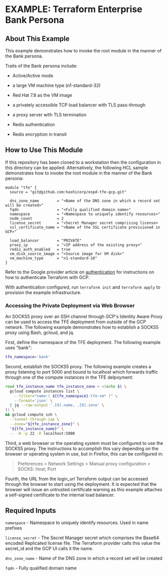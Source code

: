 # EXAMPLE: Terraform Enterprise Bank Persona

## About This Example

This example demonstrates how to invoke the root module in the manner
of the Bank persona.

Traits of the Bank persona include:

- Active/Active mode

- a large VM machine type (n1-standard-32)

- Red Hat 7.8 as the VM image

- a privately accessible TCP load balancer with TLS pass-through

- a proxy server with TLS termination

- Redis authentication

- Redis encryption in transit

## How to Use This Module

If this repository has been cloned to a workstation then the
configuration in this directory can be applied. Alternatively, the
following HCL sample demonstrates how to invoke the root module in the
manner of the Bank persona:

```hcl
module "tfe" {
  source = "git@github.com:hashicorp/espd-tfe-gcp.git"

  dns_zone_name        = "<Name of the DNS zone in which a record set will be created>"
  fqdn                 = "<Fully qualified domain name>"
  namespace            = "<Namespace to uniquely identify resources>"
  node_count           = 2
  license_secret       = "<Secret Manager secret comprising license>
  ssl_certificate_name = "<Name of the SSL certificate provisioned in GCP>"

  load_balancer        = "PRIVATE"
  proxy_ip             = "<IP address of the existing proxy>"
  redis_auth_enabled   = true
  vm_disk_source_image = "<Source image for VM disk>"
  vm_machine_type      = "n1-standard-16"
}
```

Refer to the Google provider article on
[authentication](https://registry.terraform.io/providers/hashicorp/google/latest/docs/guides/provider_reference#authentication)
for instructions on how to authenticate Terraform with GCP.

With authentication configured, run `terraform init` and
`terraform apply` to provision the example infrastructure.

### Accessing the Private Deployment via Web Browser

An SOCKS5 proxy over an SSH channel through GCP's Identity Aware Proxy
can be used to access the TFE deployment from outside of the GCP
network. The following example demonstrates how to establish a SOCKS5
proxy using Bash, gcloud, and jq.

First, define the namespace of the TFE deployment. The following
example uses "bank":

```bash
tfe_namespace='bank'
```

Second, establish the SOCKS5 proxy. The following example creates a
proxy listening to port 5000 and bound to localhost which forwards
traffic through one of the compute instances in the TFE delpoyment:

```bash
read tfe_instance_name tfe_instance_zone < <(echo $( \
  gcloud compute instances list \
    --filter="name:( ${tfe_namespace}-tfe-vm* )" \
    --format='json' \
  | jq --raw-output '.[0].name, .[0].zone' \
)) \
&& gcloud compute ssh \
  --tunnel-through-iap \
  --zone="${tfe_instance_zone}" \
  "${tfe_instance_name}" \
  -- -N -p 22 -D localhost:5000
```

Third, a web browser or the operating system must be configured to use
the SOCKS5 proxy. The instructions to accomplish this vary depending on
the browser or operating system in use, but in Firefox, this can be
configured in:

> Preferences > Network Settings > Manual proxy configuration >
> SOCKS: Host; Port

Fourth, the URL from the login_url Terraform output can be accessed
through the browser to start using the deployment. It is expected that
the browser will issue an untrusted certificate warning as this example
attaches a self-signed certificate to the internal load balancer.

## Required Inputs

`namespace` - Namespace to uniquely identify resources. Used in name prefixes

`license_secret` - The Secret Manager secret which comprises the
Base64 encoded Replicated license file. The Terraform provider calls
this value the secret_id and the GCP UI calls it the name.

`dns_zone_name` - Name of the DNS zone in which a record set will be
created

`fqdn` - Fully qualified domain name
